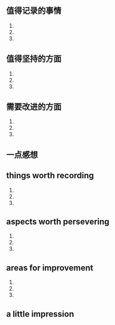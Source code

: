 ## 值得记录的事情
1.
2.
3.


## 值得坚持的方面
1.
2.
3.


## 需要改进的方面
1.
2.
3.


## 一点感想




## things worth recording
1.
2.
3.

  
## aspects worth persevering
1.
2.
3.


## areas for improvement
1.
2.
3.


## a little impression